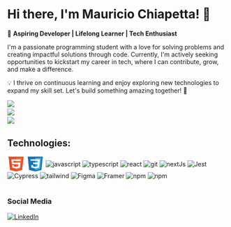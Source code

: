 # Hi there, I'm Mauricio Chiapetta! 👋

🎯 **Aspiring Developer | Lifelong Learner | Tech Enthusiast**

I'm a passionate programming student with a love for solving problems and creating impactful solutions through code. Currently, I'm actively seeking opportunities to kickstart my career in tech, where I can contribute, grow, and make a difference.

💡 I thrive on continuous learning and enjoy exploring new technologies to expand my skill set. Let's build something amazing together! 🚀


![](https://github-readme-stats.vercel.app/api?username=mauricio-chiapetta&theme=dark&hide_border=true&include_all_commits=true&count_private=false)<br/>
![](https://github-readme-streak-stats.herokuapp.com/?user=mauricio-chiapetta&theme=dark&hide_border=true)<br/>
![](https://github-readme-stats.vercel.app/api/top-langs/?username=mauricio-chiapetta&theme=dark&hide_border=true&include_all_commits=true&count_private=false&layout=compact)

## Technologies:

<div>

<img align="center" alt="Rafa-HTML" height="35" width="40" src="https://raw.githubusercontent.com/devicons/devicon/master/icons/html5/html5-original.svg">
<img align="center" alt="Rafa-CSS" height="35" width="40" src="https://raw.githubusercontent.com/devicons/devicon/master/icons/css3/css3-original.svg">
<img align="center" height="35px" widht="30px" alt="javascript" src="https://cdn.jsdelivr.net/gh/devicons/devicon/icons/javascript/javascript-original.svg">
<img align="center" height="35px" widht="30px" alt="typescript" src="https://cdn.jsdelivr.net/gh/devicons/devicon@latest/icons/typescript/typescript-original.svg">
<img align="center" height="40px" widht="40px" alt="react" src="https://cdn.jsdelivr.net/gh/devicons/devicon@latest/icons/react/react-original.svg">          
<img align="center" height="40px" widht="40px" alt="git" src="https://cdn.jsdelivr.net/gh/devicons/devicon/icons/git/git-original.svg">
<img align="center" height="40px" widht="40px" alt="nextJs" src="https://cdn.jsdelivr.net/gh/devicons/devicon@latest/icons/nextjs/nextjs-original.svg">
<img align="center" height="40px" widht="40px" alt="Jest" src="https://cdn.jsdelivr.net/gh/devicons/devicon@latest/icons/jest/jest-plain.svg">
<img align="center" height="40px" widht="40px" alt="Cypress" src="https://cdn.jsdelivr.net/gh/devicons/devicon@latest/icons/cypressio/cypressio-original.svg">
<img align="center" height="40px" widht="40px" alt="tailwind" src="https://cdn.jsdelivr.net/gh/devicons/devicon@latest/icons/tailwindcss/tailwindcss-original.svg">
<img align="center" height="40px" widht="40px" alt="Figma" src="https://cdn.jsdelivr.net/gh/devicons/devicon@latest/icons/figma/figma-original.svg">
<img align="center" height="40px" widht="40px" alt="Framer" src="https://cdn.jsdelivr.net/gh/devicons/devicon@latest/icons/framermotion/framermotion-original.svg">
<img align="center" height="40px" widht="40px" alt="npm" src="https://cdn.jsdelivr.net/gh/devicons/devicon@latest/icons/npm/npm-original-wordmark.svg">
<img align="center" height="40px" widht="40px" alt="npm" src="https://cdn.jsdelivr.net/gh/devicons/devicon@latest/icons/vscode/vscode-original.svg">
</div>
<br>

### Social Media
<a href="https://www.linkedin.com/in/mauricio-chiapetta-ba0b33251">
  <img src="https://cdn.jsdelivr.net/gh/devicons/devicon@latest/icons/linkedin/linkedin-original.svg" alt="LinkedIn" width="50px" height="50px">
</a>





